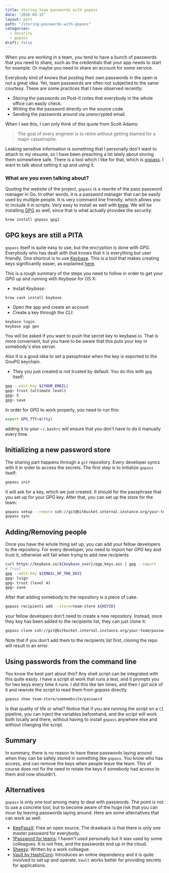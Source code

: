 ```yaml
---
title: Storing team passwords with gopass
date: "2018-04-15"
layout: post
path: "/storing-passwords-with-gopass"
categories:
  - Security
  - gopass
draft: false
---
```


When you are working in a team, you tend to have a bunch of passwords that you need to share, such as the credentials that your app needs to start for example. Or maybe you need to share an account for some service.

Everybody kind of knows that posting their own passwords in the open is not a great idea. Yet, team passwords are often not subjected to the same courtesy. These are some practices that I have observed recently:

- Storing the passwords on Post-It notes that everybody in the whole office can easily check.
- Writing the the password directly on the source code.
- Sending the passwords around via unencrypted email.

When I see this, I can only think of this quote from Scott Adams:

> The goal of every engineer is to retire without getting blamed for a major catastrophe. 

Leaking sensitive information is something that I personally don't want to attach to my resume, so I have been preaching a lot lately about storing them somewhere safe. There is a tool which I like for that, which is [gopass](https://github.com/justwatchcom/gopass). I want to talk about setting it up and using it.

<!--more-->

### What are you even talking about?

Quoting the website of the project, `gopass` is a rewrite of the pass password manager in Go. In other words, it is a password manager that can be easily used by multiple people. It is very command line friendly, which allows you to include it in scripts. Very easy to install as well with [brew](https://brew.sh/). We will be installing [GPG](https://www.gnupg.org/) as well, since that is what actually provides the security:

```bash
brew install gopass gpg2
```

## GPG keys are still a PITA

`gopass` itself is quite easy to use, but the encryption is done with _GPG_. Everybody who has dealt with that knows that it is everything but user friendly. One shortcut is to use [Keybase](https://keybase.io/). This is a tool that makes creating keys significantly easier, as explained [here](https://github.com/pstadler/keybase-gpg-github). 

This is a rough summary of the steps you need to follow in order to get your _GPG_ up and running with _Keybase_ for OS X:

- Install _Keybase_:

```
brew cask install keybase
```

- Open the app and create an account
- Create a key through the _CLI_:

```bash
keybase login
keybase pgp gen
```

You will be asked if you want to push the secret key to keybase.io. That is more convenient, but you have to be aware that this puts your key in somebody's else server.

Also it is a good idea to set a passphrase when the key is exported to the GnuPG keychain.

- They you just created is not trusted by default. You do this with `gpg` itself:

```bash
gpg --edit-key ${YOUR_EMAIL}
gpg> trust (ultimate level)
gpg> 5
gpg> save
```

In order for _GPG_ to work properly, you need to run this:

```bash
export GPG_TTY=$(tty)
```

adding it to your `~/.bashrc` will ensure that you don't have to do it manually every time.

## Initializing a new password store

The sharing part happens through a `git` repository. Every developer syncs with it in order to access the secrets. The first step is to initialize `gopass` itself:

```bash
gopass init
```

It will ask for a key, which we just created. It should for the passphrase that you set up for your _GPG_ key. After that, you can set up the store for the team:

```bash
gopass setup --remote ssh://git@bitbucket.internal.instance.org/your-team/password-store --alias team-store
gopass sync
```

## Adding/Removing people

Once you have the whole thing set up, you can add your fellow developers to the repository. For every developer, you need to import her _GPG_ key and trust it, otherwise will fail when trying to add new recipients

```bash
curl https://keybase.io/${keybase_user}/pgp_keys.asc | gpg --import
# Trust
gpg --edit-key ${EMAIL_OF_THE_DEV}
gpg> lsign
gpg> trust (level 4)
gpg> save
```

After that adding somebody to the repository is a piece of cake.

```bash
gopass recipients add --store=team-store ${KEYID}
``` 

your fellow developers don't need to create a new repository. Instead, once they key has been added to the recipients list, they can just clone it:

```bash
gopass clone ssh://git@bitbucket.internal.instance.org/your-team/password-store team-store
```

Note that if you don't add them to the recipients list first, cloning the repo will result in an error.

## Using passwords from the command line

You know the best part about this? Any shell script can be integrated with this quite easily. I have a script at work that runs a test, and it prompts you for two keys every time it runs. I did this like ten times, and then I got sick of it and rewrote the script to read them from _gopass_ directly.

```bash
gopass show team-store/somewebsite/password
```

Is that quality of life or what? Notice that if you are running the script on a `CI` pipeline, you can inject the variables beforehand, and the script will work both locally and there, without having to install `gopass` anywhere else and without changing the script.

## Summary

In summary, there is no reason to have these passwords laying around when they can be safely stored in something like `gopass`. You know who has access, and can remove the keys when people leave the team. This of course does not fix the need to rotate the keys if somebody had access to them and now shouldn't.

## Alternatives

`gopass` is only one tool among many to deal with passwords. The point is not to use a concrete tool, but to become aware of the huge risk that you can incur by leaving passwords laying around. Here are some alternatives that can work as well:

- [KeePassX](https://www.keepassx.org/): Free an open source. The drawback is that there is only one master password for everybody.
- [1Password for teams](https://1password.com/teams/): I haven't used personally but it was used by some colleagues. It is not free, and the passwords end up in the cloud.
- [Sheesy](https://github.com/share-secrets-safely/cli): Written by a work colleague.
- [Vault by HashiCorp](https://www.vaultproject.io/): Introduces an online dependency and it is quite involved to set up and operate. `Vault` works better for providing secrets for applications.


